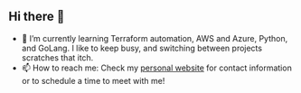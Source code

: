 ## Hi there 👋

- 🌱 I’m currently learning Terraform automation, AWS and Azure, Python, and GoLang. I like to keep busy, and switching between projects scratches that itch.
- 📫 How to reach me: Check my [personal website](https://www.pgoulding.dev/) for contact information or to schedule a time to meet with me!
   
<!--
**pgoulding/pgoulding** is a ✨ _special_ ✨ repository because its `README.md` (this file) appears on your GitHub profile.

Here are some ideas to get you started:

- 🔭 I’m currently working on ...
- 🌱 I’m currently learning ...
- 👯 I’m looking to collaborate on ...
- 🤔 I’m looking for help with ...
- 💬 Ask me about ...
- 📫 How to reach me: ...
- 😄 Pronouns: ...
- ⚡ Fun fact: ...
-->
